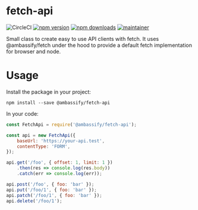 # fetch-api

![CircleCI](https://img.shields.io/circleci/project/github/ambassify/fetch-api.svg)
[![npm version](https://img.shields.io/npm/v/@ambassify/fetch-api.svg)](https://www.npmjs.com/package/@ambassify/fetch-api)
[![npm downloads](https://img.shields.io/npm/dt/@ambassify/fetch-api.svg)](https://www.npmjs.com/package/@ambassify/fetch-api)
[![maintainer](https://img.shields.io/badge/maintainer-Gertt-brightgreen.svg)](https://github.com/Gertt)

Small class to create easy to use API clients with fetch. It uses @ambassify/fetch under the hood to provide a default fetch implementation for browser and node.

# Usage

Install the package in your project:

`npm install --save @ambassify/fetch-api`

In your code:

```js
const FetchApi = require('@ambassify/fetch-api');

const api = new FetchApi({
    baseUrl: 'https://your-api.test',
    contentType: 'FORM',
});

api.get('/foo', { offset: 1, limit: 1 })
    .then(res => console.log(res.body))
    .catch(err => console.log(err));

api.post('/foo', { foo: 'bar' });
api.put('/foo/1', { foo: 'bar' });
api.patch('/foo/1', { foo: 'bar' });
api.delete('/foo/1');
```